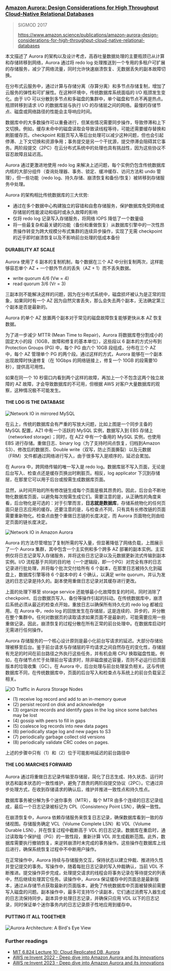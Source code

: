 ### [Amazon Aurora: Design Considerations for High Throughput Cloud-Native Relational Databases](../../assets/pdfs/aurora-sigmod-17.pdf)

> SIGMOD 2017
>
> https://www.amazon.science/publications/amazon-aurora-design-considerations-for-high-throughput-cloud-native-relational-databases

本文描述了 Aurora 的架构以及设计考虑，高吞吐量数据处理的主要瓶颈已从计算和存储转移到网络，Aurora 通过将 redo log 处理推送到一个专用的多租户可扩展的存储服务，减少了网络流量，同时允许快速崩溃恢复、无数据丢失的副本故障切换。

在分布式云服务中，通过计算与存储分离（存算分离）和多节点存储复制，增加了云服务的弹性和可扩展性。在这种环境中，传统数据库系统面临的 I/O 瓶颈发生变化。由于 I/O 可以分散到多节点和多磁盘的集群中，单个磁盘和节点不再是热点。瓶颈转移到请求 I/O 的数据库层与执行 I/O 的存储层之间的网络。最慢的存储节点、磁盘或网络路径的性能会主导响应时间。

数据库中的大多数操作可以重叠进行，但某些情况需要同步操作，导致停滞和上下文切换。例如，缓存未命中的磁盘读取会导致读线程等待，可能还需要缓存替换和刷脏缓存页。checkpoint 和脏页写入等后台处理可以减少这种问题，但也会引起停滞、上下文切换和资源争用；事务提交是另一个干扰源，提交停滞会阻碍其它事务。两阶段提交（2PC）在云分布式系统中的处理也具有挑战性，因为这些协议不容忍故障且延迟高。

Aurora 通过更激进地使用 redo log 来解决上述问题，每个实例仍包含传统数据库内核的大部分组件（查询处理器、事务、锁定、缓冲缓存、访问方法和 undo 管理），但一些功能（redo log、持久存储、崩溃恢复和备份/恢复）被转移到存储服务中处理。

Aurora 的架构相比传统数据库的三大优势:

- 通过在多个数据中心构建独立的容错和自愈存储服务，保护数据库免受网络或存储层的性能波动和临时或永久故障的影响
- 仅将 redo log 记录写入存储服务，将网络 IOPS 降低了一个数量级
- 将一些最复杂和最关键的功能（备份和重做恢复）从数据库引擎中的一次性昂贵操作转变为跨大规模分布式集群的连续异步操作，实现了无需 checkpoint 的近乎即时崩溃恢复以及不影响前台处理的低成本备份

#### DURABILITY AT SCALE

Aurora 使用了 6 副本的复制机制，每个数据在三个 AZ 中分别复制两次，这样能够容忍单个 AZ + 一个额外节点的丢失（AZ + 1）而不丢失数据。

- write quorum 4/6 (Vw = 4)
- read quorum 3/6 (Vr = 3)

三副本则不能解决这样的问题，因为在分布式系统中，磁盘损坏被认为是正常的现象，如果同时有一个 AZ 因为自然灾害丢失，那么会失去两个副本，无法确定第三个副本是否是最新的。

Aurora 的单个 AZ 放置两个副本对于常见的磁盘故障恢复能够更快从本 AZ 恢复数据。

为了进一步减少 MTTR (Mean Time to Repair)，Aurora 将数据库卷分割成小的固定大小的段（10GB，故障和修复的基本单位），这些段以 6 副本的方式分布到 Protection Groups (PG) 中，每个 PG 由六个 10GB 段组成，分布在三个 AZ 中，每个 AZ 管理单个 PG 的两个段。通过这样的方式，Aurora 能够在一个副本出现故障时快速修复（在 10Gbps 的网络链接上，修复一个 10GB 的段需要10秒），提供高可用性。

如果在同一个 10 秒窗口内看到两个这样的故障，再加上一个不包含这两个独立故障的 AZ 故障，才会导致数据库的不可用，但根据 AWS 对客户大量数据库的观察，这种情况极不可能发生。

#### THE LOG IS THE DATABASE

![Network IO in mirrored MySQL](/assets/images/aurora_network_io_in_mirrored_mysql.png)

在云上，传统的数据库会有严重的写放大问题，比如上图是一个同步主备的 MySQL 配置，AZ1 中有一个活跃的 MySQL 实例，数据写入到 EBS 存储上（networked storage）；同时，在 AZ2 中有一个备用的 MySQL 实例，也使用 EBS 进行存储。重做日志、binary log（为了支持时间点恢复，归档到Amazon S3）、修改后的数据页、Double write（双写，防止页面撕裂）以及元数据（FRM）文件都通过网络进行写入，由于很多写入是顺序的，延迟会累加。

在 Aurora 中，跨网络传输的唯一写入是 redo log。数据库层不写入页面，无论是后台写入、检查点还是缓存页换出时刷脏页。相反，log applicator 下沉到存储层，在那里它可以用于后台或按需生成数据库页面。

显然，从时间开始的所有修改链生成每个页面是极其昂贵的。因此，后台会不断地物化数据库页面，以避免每次按需生成它们。需要注意的是，从正确性的角度来看，后台物化是可选的：对于引擎而言，**日志就是数据库**，存储系统物化的任何页面只是日志应用的缓存。还要注意的是，与检查点不同，只有具有长修改链的页面需要重新物化。检查点由整个重做日志链的长度决定，而 Aurora 页面物化则由给定页面的链长度决定。

![Network IO in Amazon Aurora](/assets/images/aurora_network_io_in_aurora.png)

Aurora 的方法尽管增加了复制所需的写入量，但显著降低了网络负载，上图展示了一个 Aurora 集群，其中包含一个主实例和多个跨多 AZ 部署的副本实例。主实例仅将日志记录写入存储服务，并将这些日志记录以及元数据更新流式传输到副本实例。I/O 流程基于共同的目的地（一个逻辑段，即一个PG）对完全有序的日志记录进行批处理，并将每个批次交付给所有 6 个副本，在那里日志被持久化到磁盘上，数据库引擎等待 6 个副本中的 4 个确认，以满足 write quorum，并认为发送的日志记录是持久的。副本使用重做日志记录对其缓存进行更改。

上面的处理下移至 storage service 还能够最小化故障恢复的时间，同时消除了 checkpoint、后台数据页写入、备份等操作引起的抖动。在传统数据库中，崩溃后系统必须从最近的检查点开始，重放日志以确保所有持久化的 redo log 都被应用。在 Aurora 中，redo log 的回放发生在存储层，这是连续的、异步的，并分散在整个集群中。任何对数据页的读取请求如果页面不是最新的，可能需要应用一些重做记录。因此，崩溃恢复的过程分散在所有正常的前台处理中。在数据库启动时无需进行任何操作。

Aurora 存储服务的一个核心设计原则是最小化前台写请求的延迟。大部分存储处理被移至后台。鉴于前台请求与存储层的平均请求之间自然存在的变化性，存储层有充足的时间在前台路径之外执行这些任务，并有机会用 CPU 换取磁盘性能。例如，在存储节点忙于处理前台写请求时，除非磁盘接近容量，否则不必运行旧页面版本的垃圾收集（GC）。在 Aurora 中，后台处理与前台处理呈负相关。这与传统数据库不同，在传统数据库中，页面的后台写入和检查点与系统上的前台负载呈正相关。

![IO Traffic in Aurora Storage Nodes](/assets/images/aurora_traffic_in_storage_node.png)

- (1) receive log record and add to an in-memory queue
- (2) persist record on disk and acknowledge
- (3) organize records and identify gaps in the log since some batches may be lost
- (4) gossip with peers to fill in gaps
- (5) coalesce log records into new data pages
- (6) periodically stage log and new pages to S3
- (7) periodically garbage collect old versions
- (8) periodically validate CRC codes on pages.

上述的步骤中只有（1）和（2）位于可能影响延迟的前台路径中

#### THE LOG MARCHES FORWARD

Aurora 通过将重做日志记录传输至存储层，简化了日志生成、持久状态、运行时状态和副本状态的一致性维护，避免了昂贵的两阶段提交协议（2PC）。它通过异步处理方式，在收到存储请求的确认后，维护并推进一致性点和持久性点。

数据库事务被分解为多个迷你事务（MTR），每个 MTR 由多个连续的日志记录组成，最后一个日志记录被标记为 CPL（Consistency Point LSN），确保一致性。

在崩溃恢复中，Aurora 依赖存储服务来恢复日志记录，确保数据库看到一致的存储视图。存储服务确定 VCL（Volume Complete LSN）和 VDL（Volume Durable LSN），并在恢复过程中截断高于 VDL 的日志记录。数据库在重启时，通过读取每个保护组（PG）的一致性段，重新计算 VDL 并生成截断范围。此外，数据库需要执行撤销恢复，来逆转崩溃时未完成的事务操作。这些操作在数据库上线后进行，确保系统恢复过程中不中断用户操作。

在正常操作中，Aurora 持续与存储服务交互，保持状态以建立仲裁、推进持久性并登记提交的事务。写操作中，随着每批日志记录的写入仲裁确认，当前 VDL 不断推进。提交操作异步完成，处理提交请求的线程会将事务记录在等待提交的列表中，然后继续处理其它任务。读操作中，Aurora 保证缓存中的页面总是最新版本，通过从存储节点获取最新的页面版本，避免了传统数据库中页面被替换前需要写入磁盘的问题。副本操作中，最多可支持15个读副本，它们通过消费写入器生成的日志流保持同步。副本异步处理日志记录，并确保只应用 VDL 以下的日志记录，同时保证单个迷你事务内的日志记录原子性地应用到缓存中。

#### PUTTING IT ALL TOGETHER

![Aurora Architecture: A Bird's Eye View](/assets/images/aurora_architecture_bird_eye_view.png)


### Further readings

- [MIT 6.824 Lecture 10: Cloud Replicated DB, Aurora](https://www.youtube.com/watch?v=jJSh54J1s5o)
- [AWS re:Invent 2022 - Deep dive into Amazon Aurora and its innovations](https://www.youtube.com/watch?v=pzZydB78Eyc)
- [AWS re:Invent 2023 - Deep dive into Amazon Aurora and its innovations](https://www.youtube.com/watch?v=je6GCOZ22lI)
